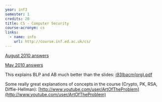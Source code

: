 ```yaml
---
year: inf3
semester: 1
credits: 20
title: CS - Computer Security
course-acronym: cs
links:
  - name: info
    url: http://course.inf.ed.ac.uk/cs/
---
```


[August 2010 answers](http://mess.ninjalith.com/cs/exams/2010_resit)

[May 2010 answers](https://docs.google.com/document/d/1u0d0ybDWt_V0Of9sZMqxwg1tyuVzsdKAkrx6Wq31FK8/edit?usp=sharing)


This explains BLP and AB much better than the slides: [i93lbacm(org).pdf](http://profsandhu.com/journals/computer/i93lbacm(org).pdf)

Some really great explanations of concepts in the course (Crypto, PK, RSA, Diffie-Hellman): [http://www.youtube.com/user/ArtOfTheProblem](http://www.youtube.com/user/ArtOfTheProblem)
